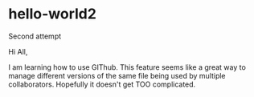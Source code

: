 # hello-world2
Second attempt

Hi All,

I am learning how to use GIThub. This feature seems like a great way to manage different versions of the same file being used by multiple collaborators. Hopefully it doesn't get TOO complicated. 
